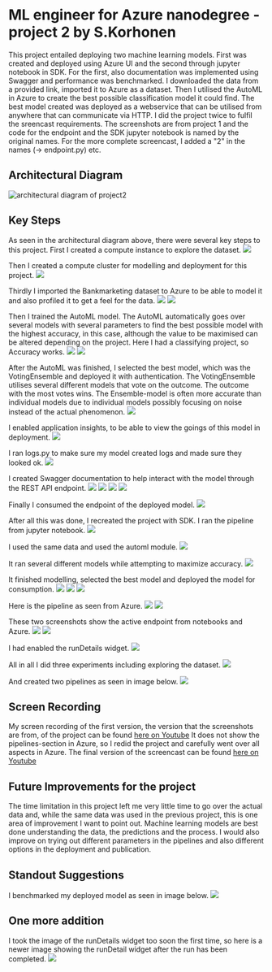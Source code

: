 # ML engineer for Azure nanodegree - project 2 by S.Korhonen

This project entailed deploying two machine learning models. First was created and deployed using Azure UI and the second through jupyter notebook in SDK. 
For the first, also documentation was implemented using Swagger and performance was benchmarked.
I downloaded the data from a provided link, imported it to Azure as a dataset. Then I utilised the AutoML in Azure to create the best possible
classification model it could find. The best model created was deployed as a webservice that can be utilised from anywhere that can communicate via HTTP.
I did the project twice to fulfil the sreencast requirements. The screenshots are from project 1 and the code for the endpoint and the SDK jupyter notebook
is named by the original names. For the more complete screencast, I added a "2" in the names (-> endpoint.py) etc.


## Architectural Diagram
![architectural diagram of project2](/screenshots/Architectural_diagram.png)

## Key Steps
As seen in the architectural diagram above, there were several key steps to this project. First I created a compute instance to explore the dataset.
![](/screenshots/Compute-instance-running.png)

Then I created a compute cluster for modelling and deployment for this project.
![](/screenshots/Cluster-running.png)

Thirdly I imported the Bankmarketing dataset to Azure to be able to model it and also profiled it to get a feel for the data.
![](/screenshots/Bankmarketing-data-in-azure.png)
![](/screenshots/Registered_dataset.png)

Then I trained the AutoML model. The AutoML automatically goes over several models with several parameters to find the best possible model with the highest
accuracy, in this case, although the value to be maximised can be altered depending on the project. Here I had a classifying project, so Accuracy works.
![](/screenshots/completed_automl_run1.png)
![](/screenshots/experiments_completed.png)

After the AutoML was finished, I selected the best model, which was the VotingEnsemble and deployed it with authentication. The VotingEnsemble utilises
several different models that vote on the outcome. The outcome with the most votes wins. The Ensemble-model is often more accurate than individual
models due to individual models possibly focusing on noise instead of the actual phenomenon.
![](/screenshots/Best_model_run1_deployed.png)

I enabled application insights, to be able to view the goings of this model in deployment.
![](/screenshots/Application_insights_enabled.png)

I ran logs.py to make sure my model created logs and made sure they looked ok.
![](/screenshots/Logs_running.png)

I created Swagger documentation to help interact with the model through the REST API endpoint.
![](/screenshots/Swagger_on_localhost.png)
![](/screenshots/Swagger_get.png)
![](/screenshots/Swagger_post.png)
![](/screenshots/Swagger_responses.png)

Finally I consumed the endpoint of the deployed model.
![](/screenshots/Running_endpoint_API_call.png)

After all this was done, I recreated the project with SDK. I ran the pipeline from jupyter notebook.
![](/screenshots/SDK-pipeline_running.png)

I used the same data and used the automl module.
![](/screenshots/SDK_pipeline_run_overview.png)

It ran several different models while attempting to maximize accuracy.
![](/screenshots/SDK_Models_running.png)

It finished modelling, selected the best model and deployed the model for consumption.
![](/screenshots/SDK_Bankmarketing_train_finished_run.png)
![](/screenshots/SDK_automl_endpoint.png)
![](/screenshots/SDK_automl_overview.png)

Here is the pipeline as seen from Azure.
![](/screenshots/SDK_running_pipeline.png)
![](/screenshots/pipeline_runs_asseenfromAzure.png)

These two screenshots show the active endpoint from notebooks and Azure.
![](/screenshots/SDK_active_endpoint.png)
![](/screenshots/SDK_deployed_active_endpoint.png)

I had enabled the runDetails widget.
![](/screenshots/SDK_rundetails_widget.png)

All in all I did three experiments including exploring the dataset.
![](/screenshots/all_experiments.png)

And created two pipelines as seen in image below.
![](/screenshots/Both_pipelines.png)

## Screen Recording
My screen recording of the first version, the version that the screenshots are from, of the project can be found [here on Youtube](https://youtu.be/IFRC-Co59mY)
It does not show the pipelines-section in Azure, so I redid the project and carefully went over all aspects in Azure.
The final version of the screencast can be found [here on Youtube](https://youtu.be/IFRC-Co59mY)

## Future Improvements for the project
The time limitation in this project left me very little time to go over the actual data and, while the same data was used in the previous project, this is one area
of improvement I want to point out. Machine learning models are best done understanding the data, the predictions and the process. I
would also improve on trying out different parameters in the pipelines and also different options in the deployment and publication.

## Standout Suggestions
I benchmarked my deployed model as seen in image below.
![](/screenshots/benchmark.png)

## One more addition
I took the image of the runDetails widget too soon the first time, so here is a newer image showing the runDetail widget after the run has been completed.
![](/screenshots/rundetail_completed.png)
